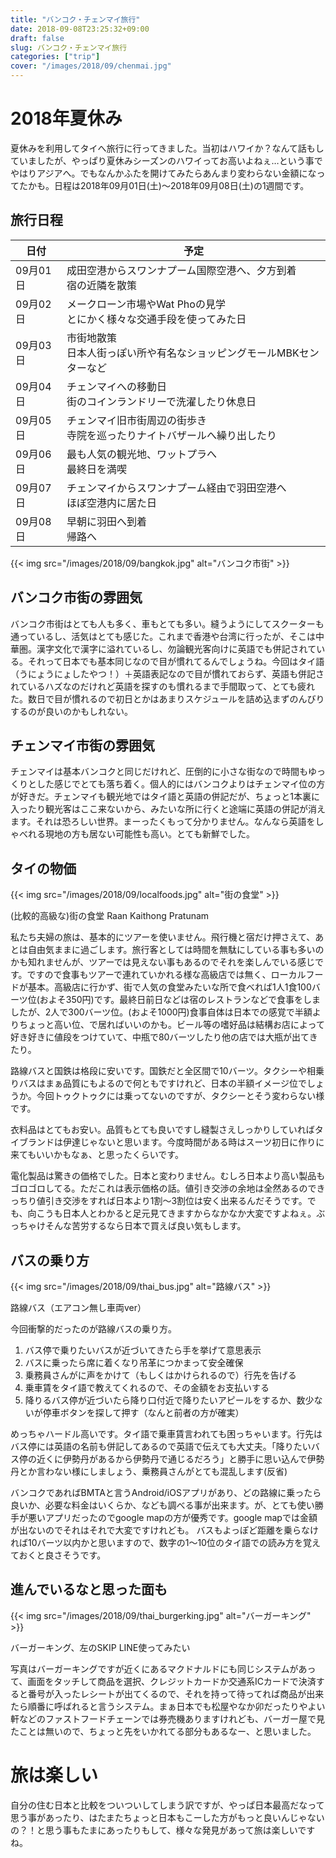 ```yaml
---
title: "バンコク・チェンマイ旅行"
date: 2018-09-08T23:25:32+09:00
draft: false
slug: バンコク・チェンマイ旅行
categories: ["trip"]
cover: "/images/2018/09/chenmai.jpg"
---
```


# 2018年夏休み

夏休みを利用してタイへ旅行に行ってきました。当初はハワイか？なんて話もしていましたが、やっぱり夏休みシーズンのハワイってお高いよねぇ…という事でやはりアジアへ。でもなんかふたを開けてみたらあんまり変わらない金額になってたかも。日程は2018年09月01日(土)～2018年09月08日(土)の1週間です。

## 旅行日程

|日付|予定|
|---|---|
|09月01日|成田空港からスワンナプーム国際空港へ、夕方到着<br>宿の近隣を散策|
|09月02日|メークローン市場やWat Phoの見学<br>とにかく様々な交通手段を使ってみた日|
|09月03日|市街地散策<br>日本人街っぽい所や有名なショッピングモールMBKセンターなど|
|09月04日|チェンマイへの移動日<br>街のコインランドリーで洗濯したり休息日|
|09月05日|チェンマイ旧市街周辺の街歩き<br>寺院を巡ったりナイトバザールへ繰り出したり|
|09月06日|最も人気の観光地、ワットプラへ<br>最終日を満喫|
|09月07日|チェンマイからスワンナプーム経由で羽田空港へ<br>ほぼ空港内に居た日|
|09月08日|早朝に羽田へ到着<br>帰路へ|

{{< img src="/images/2018/09/bangkok.jpg" alt="バンコク市街" >}}

## バンコク市街の雰囲気

バンコク市街はとても人も多く、車もとても多い。縫うようにしてスクーターも通っているし、活気はとても感じた。これまで香港や台湾に行ったが、そこは中華圏。漢字文化で漢字に溢れているし、勿論観光客向けに英語でも併記されている。それって日本でも基本同じなので目が慣れてるんでしょうね。今回はタイ語（うにょうにょしたやつ！）＋英語表記なので目が慣れておらず、英語も併記されているハズなのだけれど英語を探すのも慣れるまで手間取って、とても疲れた。数日で目が慣れるので初日とかはあまりスケジュールを詰め込まずのんびりするのが良いのかもしれない。


## チェンマイ市街の雰囲気

チェンマイは基本バンコクと同じだけれど、圧倒的に小さな街なので時間もゆっくりとした感じでとても落ち着く。個人的にはバンコクよりはチェンマイ位の方が好きだ。チェンマイも観光地ではタイ語と英語の併記だが、ちょっと1本裏に入ったり観光客はここ来ないから、みたいな所に行くと途端に英語の併記が消えます。それは恐ろしい世界。まーったくもって分かりません。なんなら英語をしゃべれる現地の方も居ない可能性も高い。とても新鮮でした。


## タイの物価

{{< img src="/images/2018/09/localfoods.jpg" alt="街の食堂" >}}

(比較的高級な)街の食堂  Raan Kaithong Pratunam

私たち夫婦の旅は、基本的にツアーを使いません。飛行機と宿だけ押さえて、あとは自由気ままに過ごします。旅行客としては時間を無駄にしている事も多いのかも知れませんが、ツアーでは見えない事もあるのでそれを楽しんでいる感じです。ですので食事もツアーで連れていかれる様な高級店では無く、ローカルフードが基本。高級店に行かず、街で人気の食堂みたいな所で食べれば1人1食100バーツ位(およそ350円)です。最終日前日などは宿のレストランなどで食事をしましたが、2人で300バーツ位。(およそ1000円)食事自体は日本での感覚で半額よりちょっと高い位、で居ればいいのかも。ビール等の嗜好品は結構お店によって好き好きに値段をつけていて、中瓶で80バーツしたり他の店では大瓶が出てきたり。

路線バスと国鉄は格段に安いです。国鉄だと全区間で10バーツ。タクシーや相乗りバスはまぁ品質にもよるので何ともですけれど、日本の半額イメージ位でしょうか。今回トゥクトゥクには乗ってないのですが、タクシーとそう変わらない様です。

衣料品はとてもお安い。品質もとても良いですし縫製さえしっかりしていればタイブランドは伊達じゃないと思います。今度時間がある時はスーツ初日に作りに来てもいいかもなぁ、と思ったくらいです。

電化製品は驚きの価格でした。日本と変わりません。むしろ日本より高い製品もゴロゴロしてる。ただこれは表示価格の話。値引き交渉の余地は全然あるのできっちり値引き交渉をすれば日本より1割～3割位は安く出来るんだそうです。でも、向こうも日本人とわかると足元見てきますからなかなか大変ですよねぇ。ぶっちゃけそんな苦労するなら日本で買えば良い気もします。

## バスの乗り方

{{< img src="/images/2018/09/thai_bus.jpg" alt="路線バス" >}}

路線バス（エアコン無し車両ver）

今回衝撃的だったのが路線バスの乗り方。

1. バス停で乗りたいバスが近づいてきたら手を挙げて意思表示
1. バスに乗ったら席に着くなり吊革につかまって安全確保
1. 乗務員さんがに声をかけて（もしくはかけられるので）行先を告げる
1. 乗車賃をタイ語で教えてくれるので、その金額をお支払いする
1. 降りるバス停が近づいたら降り口付近で降りたいアピールをするか、数少ないが停車ボタンを探して押す（なんと前者の方が確実）


めっちゃハードル高いです。タイ語で乗車賃言われても困っちゃいます。行先はバス停には英語の名前も併記してあるので英語で伝えても大丈夫。「降りたいバス停の近くに伊勢丹があるから伊勢丹で通じるだろう」と勝手に思い込んで伊勢丹とか言わない様にしましょう、乗務員さんがとても混乱します(反省)

バンコクであればBMTAと言うAndroid/iOSアプリがあり、どの路線に乗ったら良いか、必要な料金はいくらか、なども調べる事が出来ます。が、とても使い勝手が悪いアプリだったのでgoogle mapの方が優秀です。google mapでは金額が出ないのでそれはそれで大変ですけれども。
バスもよっぽど距離を乗らなければ10バーツ以内かと思いますので、数字の1～10位のタイ語での読み方を覚えておくと良さそうです。

## 進んでいるなと思った面も

{{< img src="/images/2018/09/thai_burgerking.jpg" alt="バーガーキング" >}}

バーガーキング、左のSKIP LINE使ってみたい

写真はバーガーキングですが近くにあるマクドナルドにも同じシステムがあって、画面をタッチして商品を選択、クレジットカードか交通系ICカードで決済すると番号が入ったレシートが出てくるので、それを持って待ってれば商品が出来たら順番に呼ばれると言うシステム。まぁ日本でも松屋やなか卯だったりやよい軒などのファストフードチェーンでは券売機ありますけれども、バーガー屋で見たことは無いので、ちょっと先をいかれてる部分もあるなー、と思いました。


# 旅は楽しい

自分の住む日本と比較をついついしてしまう訳ですが、やっぱ日本最高だなって思う事があったり、はたまたちょっと日本もこーした方がもっと良いんじゃないの？！と思う事もたまにあったりもして、様々な発見があって旅は楽しいですね。


